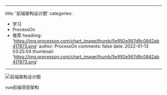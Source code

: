 
---
title: '前端架构设计图'
categories: 
 - 学习
 - ProcessOn
 - 推荐
headimg: 'https://img.processon.com/chart_image/thumb/5e992e567d9c0842ab417873.png'
author: ProcessOn
comments: false
date: 2022-01-13 03:25:04
thumbnail: 'https://img.processon.com/chart_image/thumb/5e992e567d9c0842ab417873.png'
---

<div>   
<img class="thumb" alt="前端架构设计图" src="https://img.processon.com/chart_image/thumb/5e992e567d9c0842ab417873.png" referrerpolicy="no-referrer">
<p>vue前端项目架构</p>  
</div>
            